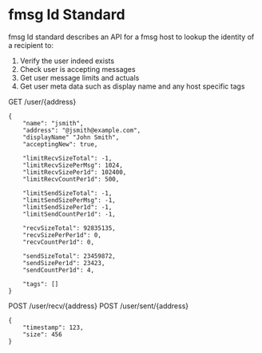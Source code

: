 # fmsg Id Standard

fmsg Id standard describes an API for a fmsg host to lookup the identity of a recipient to:

1. Verify the user indeed exists
2. Check user is accepting messages
3. Get user message limits and actuals
4. Get user meta data such as display name and any host specific tags


GET /user/{address}

```
{
    "name": "jsmith",
    "address": "@jsmith@example.com",
    "displayName" "John Smith",
    "acceptingNew": true,

    "limitRecvSizeTotal": -1,
    "limitRecvSizePerMsg": 1024,
    "limitRecvSizePer1d": 102400,
    "limitRecvCountPer1d": 500,

    "limitSendSizeTotal": -1,
    "limitSendSizePerMsg": -1,
    "limitSendSizePer1d": -1,
    "limitSendCountPer1d": -1,

    "recvSizeTotal": 92835135,
    "recvSizePerPer1d": 0,
    "recvCountPer1d": 0,

    "sendSizeTotal": 23459872,
    "sendSizePer1d": 23423,
    "sendCountPer1d": 4,

    "tags": []
}
```

POST /user/recv/{address}
POST /user/sent/{address}

```
{
    "timestamp": 123,
    "size": 456
}
```


